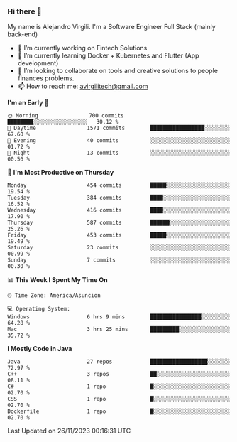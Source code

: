 ### Hi there 👋

My name is Alejandro Virgili. I'm a Software Engineer Full Stack (mainly back-end)


- 🔭 I’m currently working on Fintech Solutions
- 🌱 I’m currently learning Docker + Kubernetes and Flutter (App development)
- 👯 I’m looking to collaborate on tools and creative solutions to people finances problems.
- 📫 How to reach me: avirgilitech@gmail.com
  
<!--START_SECTION:waka-->
**I'm an Early 🐤** 

```text
🌞 Morning                700 commits         ████████░░░░░░░░░░░░░░░░░   30.12 % 
🌆 Daytime                1571 commits        █████████████████░░░░░░░░   67.60 % 
🌃 Evening                40 commits          ░░░░░░░░░░░░░░░░░░░░░░░░░   01.72 % 
🌙 Night                  13 commits          ░░░░░░░░░░░░░░░░░░░░░░░░░   00.56 % 
```
📅 **I'm Most Productive on Thursday** 

```text
Monday                   454 commits         █████░░░░░░░░░░░░░░░░░░░░   19.54 % 
Tuesday                  384 commits         ████░░░░░░░░░░░░░░░░░░░░░   16.52 % 
Wednesday                416 commits         ████░░░░░░░░░░░░░░░░░░░░░   17.90 % 
Thursday                 587 commits         ██████░░░░░░░░░░░░░░░░░░░   25.26 % 
Friday                   453 commits         █████░░░░░░░░░░░░░░░░░░░░   19.49 % 
Saturday                 23 commits          ░░░░░░░░░░░░░░░░░░░░░░░░░   00.99 % 
Sunday                   7 commits           ░░░░░░░░░░░░░░░░░░░░░░░░░   00.30 % 
```


📊 **This Week I Spent My Time On** 

```text
🕑︎ Time Zone: America/Asuncion

💻 Operating System: 
Windows                  6 hrs 9 mins        ████████████████░░░░░░░░░   64.28 % 
Mac                      3 hrs 25 mins       █████████░░░░░░░░░░░░░░░░   35.72 % 
```

**I Mostly Code in Java** 

```text
Java                     27 repos            ██████████████████░░░░░░░   72.97 % 
C++                      3 repos             ██░░░░░░░░░░░░░░░░░░░░░░░   08.11 % 
C#                       1 repo              █░░░░░░░░░░░░░░░░░░░░░░░░   02.70 % 
CSS                      1 repo              █░░░░░░░░░░░░░░░░░░░░░░░░   02.70 % 
Dockerfile               1 repo              █░░░░░░░░░░░░░░░░░░░░░░░░   02.70 % 
```




 Last Updated on 26/11/2023 00:16:31 UTC
<!--END_SECTION:waka-->

